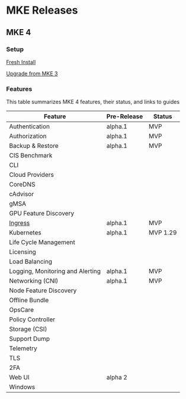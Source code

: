 # MKE Releases

## MKE 4


### Setup
[Fresh Install](../docs/setup/install/README.md)

[Upgrade from MKE 3](../docs/setup/upgrade-from-mke-3/README.md)

### Features
This table summarizes MKE 4 features, their status, and links to guides 

| Feature | Pre-Release | Status   | 
|---------|-------|----------|
| Authentication | alpha.1| MVP      |  
| Authorization | alpha.1 | MVP      |   
| Backup & Restore |  alpha.1 | MVP      |
| CIS Benchmark |   |          |
| CLI |   |          |
| Cloud Providers |   |          |
| CoreDNS |   |          |
| cAdvisor |   |          |
| gMSA |   |          |
| GPU Feature Discovery |   |          |
| [Ingress](../docs/reference/ingress/README.md) | alpha.1| MVP      |   |
| Kubernetes | alpha.1 | MVP 1.29 |  |
| Life Cycle Management |   |          |
| Licensing |   |          |
| Load Balancing |   |          |
| Logging, Monitoring and Alerting | alpha.1 | MVP      |  
| Networking (CNI) |  alpha.1 | MVP      |  
| Node Feature Discovery |   |          |
| Offline Bundle |   |          |
| OpsCare |   |          |
| Policy Controller |   |          |
| Storage (CSI) |   |          |
| Support Dump |   |          |
| Telemetry |   |          |
| TLS |   |          |
| 2FA |   |          |
| Web UI | alpha 2  |          |
| Windows |   |          |
